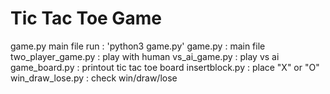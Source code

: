 # Tic Tac Toe Game

game.py main file
run : 'python3 game.py'
game.py : main file
two_player_game.py : play with human
vs_ai_game.py : play vs ai
game_board.py : printout tic tac toe board
insertblock.py : place "X" or "O"
win_draw_lose.py : check win/draw/lose
